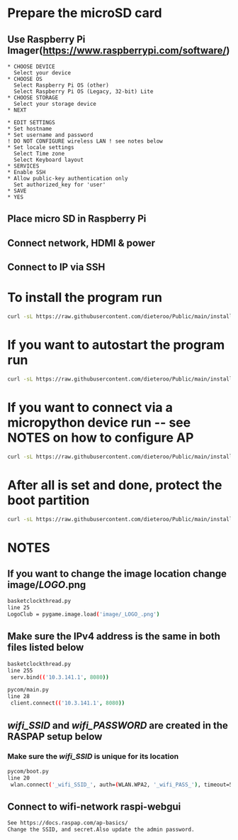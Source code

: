 # Prepare the microSD card
## Use Raspberry Pi Imager(https://www.raspberrypi.com/software/) 
```
* CHOOSE DEVICE
  Select your device 
* CHOOSE OS
  Select Raspberry Pi OS (other) 
  Select Raspberry Pi OS (Legacy, 32-bit) Lite 
* CHOOSE STORAGE 
  Select your storage device 
* NEXT 
 
* EDIT SETTINGS
* Set hostname 
* Set username and password
! DO NOT CONFIGURE wireless LAN ! see notes below
* Set locale settings
  Select Time zone 
  Select Keyboard layout 
* SERVICES 
* Enable SSH 
* Allow public-key authentication only 
  Set authorized_key for 'user'
* SAVE 
* YES
```
## Place micro SD in Raspberry Pi 
## Connect network, HDMI & power
## Connect to IP via SSH

# To install the program run
```bash
curl -sL https://raw.githubusercontent.com/dieteroo/Public/main/install.basket | bash
```

# If you want to autostart the program run
```bash
curl -sL https://raw.githubusercontent.com/dieteroo/Public/main/install.service | bash
```

# If you want to connect via a micropython device run    --  see NOTES on how to configure AP
```bash
curl -sL https://raw.githubusercontent.com/dieteroo/Public/main/install.raspAP | bash
```

# After all is set and done, protect the boot partition
```bash
curl -sL https://raw.githubusercontent.com/dieteroo/Public/main/install.boot | bash
```

# NOTES
## If you want to change the image location change image/_LOGO_.png 
```bash
basketclockthread.py 
line 25
LogoClub = pygame.image.load('image/_LOGO_.png') 
```
## Make sure the IPv4 address is the same in both files listed below
```bash
basketclockthread.py 
line 255 
 serv.bind(('10.3.141.1', 8080))
```
```bash
pycom/main.py
line 28
 client.connect(('10.3.141.1', 8080))
```
## _wifi_SSID_ and _wifi_PASSWORD_ are created in the RASPAP setup below
### Make sure the _wifi_SSID_ is unique for its location 
```bash
pycom/boot.py
line 20
 wlan.connect('_wifi_SSID_', auth=(WLAN.WPA2, '_wifi_PASS_'), timeout=5000)
```
## Connect to wifi-network raspi-webgui 
```bash
See https://docs.raspap.com/ap-basics/ 
Change the SSID, and secret.Also update the admin password.
```
